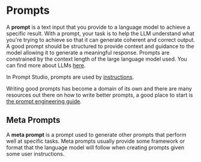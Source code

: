 # Prompts

A **prompt** is a text input that you provide to a language model to achieve a specific result. With a prompt, your task is to help the LLM understand what you're trying to achieve so that it can generate coherent and correct output. A good prompt should be structured to provide context and guidance to the model allowing it to generate a meaningful response. Prompts are constrained by the context length of the large language model used. You can find more about LLMs [here](https://www.techtarget.com/whatis/definition/large-language-model-LLM).

In Prompt Studio, prompts are used by [instructions](/concepts/instructions).

Writing good prompts has become a domain of its own and there are many resources out there on how to write better prompts, a good place to start is [the prompt engineering guide](https://www.promptingguide.ai/).

## Meta Prompts

A **meta prompt** is a prompt used to generate other prompts that perform well at specific tasks. Meta prompts usually provide some framework or format that the language model will follow when creating prompts given some user instructions.

